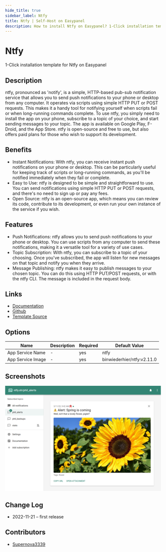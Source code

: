 ```yaml
---
hide_title: true
sidebar_label: Ntfy
title: Ntfy | Self-Host on Easypanel
description: How to install Ntfy on Easypanel? 1-Click installation template for Ntfy on Easypanel
---
```


<!-- generated -->

# Ntfy

1-Click installation template for Ntfy on Easypanel

## Description

ntfy, pronounced as &#39;notify&#39;, is a simple, HTTP-based pub-sub notification service that allows you to send push notifications to your phone or desktop from any computer. It operates via scripts using simple HTTP PUT or POST requests. This makes it a handy tool for notifying yourself when scripts fail or when long-running commands complete. To use ntfy, you simply need to install the app on your phone, subscribe to a topic of your choice, and start sending messages to your topic. The app is available on Google Play, F-Droid, and the App Store. ntfy is open-source and free to use, but also offers paid plans for those who wish to support its development.

## Benefits

- Instant Notifications: With ntfy, you can receive instant push notifications on your phone or desktop. This can be particularly useful for keeping track of scripts or long-running commands, as you'll be notified immediately when they fail or complete.
- Easy to Use: ntfy is designed to be simple and straightforward to use. You can send notifications using simple HTTP PUT or POST requests, and there's no need to sign up or pay any fees.
- Open Source: ntfy is an open-source app, which means you can review its code, contribute to its development, or even run your own instance of the service if you wish.

## Features

- Push Notifications: ntfy allows you to send push notifications to your phone or desktop. You can use scripts from any computer to send these notifications, making it a versatile tool for a variety of use cases.
- Topic Subscription: With ntfy, you can subscribe to a topic of your choosing. Once you've subscribed, the app will listen for new messages on that topic and notify you when they arrive.
- Message Publishing: ntfy makes it easy to publish messages to your chosen topic. You can do this using HTTP PUT/POST requests, or with the ntfy CLI. The message is included in the request body.

## Links

- [Documentation](https://docs.ntfy.sh)
- [Github](https://github.com/binwiederhier/ntfy)
- [Template Source](https://github.com/easypanel-io/templates/tree/main/templates/ntfy)

## Options

Name | Description | Required | Default Value
-|-|-|-
App Service Name | - | yes | ntfy
App Service Image | - | yes | binwiederhier/ntfy:v2.11.0

## Screenshots

![Ntfy Screenshot](./assets/screenshot.png)

## Change Log

- 2022-11-21 – first release

## Contributors

- [Supernova3339](https://github.com/Supernova3339)
